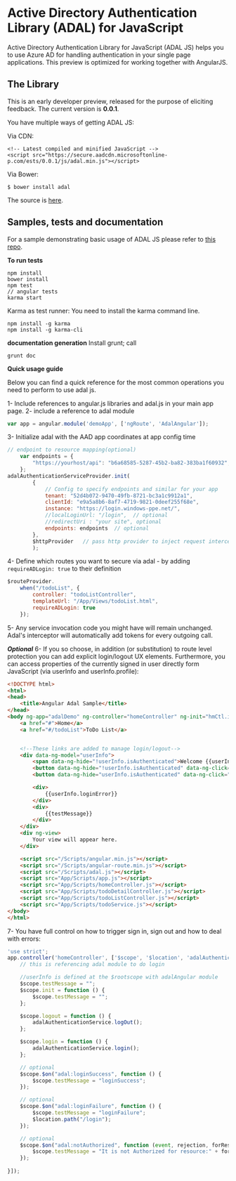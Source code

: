 Active Directory Authentication Library (ADAL) for JavaScript 
====================================

Active Directory Authentication Library for JavaScript (ADAL JS) helps you to use Azure AD for handling authentication in your single page applications.
This preview is optimized for working together with AngularJS.

## The Library

This is an early developer preview, released for the purpose of eliciting feedback.
The current version is **0.0.1**.
 
You have multiple ways of getting ADAL JS:

Via CDN:

    <!-- Latest compiled and minified JavaScript -->
    <script src="https://secure.aadcdn.microsoftonline-p.com/ests/0.0.1/js/adal.min.js"></script>


Via Bower: 

    $ bower install adal

The source is [here](https://raw.githubusercontent.com/AzureAD/azure-activedirectory-library-for-js/dev/lib/adal.js?token=ACGxhMoqqbpA5-DApz4r-322ueaIyLBIks5UUotnwA%3D%3D).

## Samples, tests and documentation 

For a sample demonstrating basic usage of ADAL JS please refer to [this repo](https://github.com/AzureADSamples/SinglePageApp-DotNet). 

**To run tests**

    npm install
    bower install
    npm test
    // angular tests
    karma start

Karma as test runner:
You need to install the karma command line.

    npm install -g karma
    npm install -g karma-cli
    

**documentation generation**
Install grunt; call

    grunt doc



**Quick usage guide**

Below you can find a quick reference for the most common operations you need to perform to use adal js.

1- Include references to angular.js libraries and adal.js in your main app page.
2- include a reference to adal module
```js
var app = angular.module('demoApp', ['ngRoute', 'AdalAngular']);
```
3- Initialize adal with the AAD app coordinates at app config time
```js
// endpoint to resource mapping(optional)
    var endpoints = {
        "https://yourhost/api": "b6a68585-5287-45b2-ba82-383ba1f60932",
    };
adalAuthenticationServiceProvider.init(
        {
            // Config to specify endpoints and similar for your app
            tenant: "52d4b072-9470-49fb-8721-bc3a1c9912a1",
            clientId: "e9a5a8b6-8af7-4719-9821-0deef255f68e",
            instance: "https://login.windows-ppe.net/",
            //localLoginUrl: "/login",  // optional
            //redirectUri : "your site", optional
            endpoints: endpoints  // optional
        },
        $httpProvider   // pass http provider to inject request interceptor to attach tokens
        );
```
4- Define which routes you want to secure via adal - by adding `requireADLogin: true` to their definition
```js
$routeProvider.
    when("/todoList", {
        controller: "todoListController",
        templateUrl: "/App/Views/todoList.html",
        requireADLogin: true
    });

```
5- Any service invocation code you might have will remain unchanged. Adal's interceptor will automatically add tokens for every outgoing call. 

***Optional***
6- If you so choose, in addition (or substitution) to route level protection you can add explicit login/logout UX elements. Furthermore, you can access properties of the currently signed in user directly form JavaScript (via userInfo and userInfo.profile):
```html
<!DOCTYPE html>
<html>
<head>
    <title>Angular Adal Sample</title>
</head>
<body ng-app="adalDemo" ng-controller="homeController" ng-init="hmCtl.init()">
    <a href="#">Home</a>
    <a href="#/todoList">ToDo List</a>


    <!--These links are added to manage login/logout-->
    <div data-ng-model="userInfo">
        <span data-ng-hide="!userInfo.isAuthenticated">Welcome {{userInfo.userName}} </span>
        <button data-ng-hide="!userInfo.isAuthenticated" data-ng-click="logout()">Logout</button>
        <button data-ng-hide="userInfo.isAuthenticated" data-ng-click="login()">Login</button>

        <div>
            {{userInfo.loginError}}
        </div>
        <div>
            {{testMessage}}
        </div>
    </div>
    <div ng-view>
        Your view will appear here.
    </div>

    <script src="/Scripts/angular.min.js"></script>
    <script src="/Scripts/angular-route.min.js"></script>
    <script src="/Scripts/adal.js"></script>
    <script src="App/Scripts/app.js"></script>
    <script src="App/Scripts/homeController.js"></script>
    <script src="App/Scripts/todoDetailController.js"></script>
    <script src="App/Scripts/todoListController.js"></script>
    <script src="App/Scripts/todoService.js"></script>
</body>
</html>
```
7- You have full control on how to trigger sign in, sign out and how to deal with errors:

```js
'use strict';
app.controller('homeController', ['$scope', '$location', 'adalAuthenticationService', function ($scope, $location, adalAuthenticationService) {
    // this is referencing adal module to do login

    //userInfo is defined at the $rootscope with adalAngular module
    $scope.testMessage = "";
    $scope.init = function () {
        $scope.testMessage = "";
    };

    $scope.logout = function () {
        adalAuthenticationService.logOut();
    };

    $scope.login = function () {
        adalAuthenticationService.login();
    };

    // optional
    $scope.$on("adal:loginSuccess", function () {
        $scope.testMessage = "loginSuccess";
    });

    // optional
    $scope.$on("adal:loginFailure", function () {
        $scope.testMessage = "loginFailure";
        $location.path("/login");
    });

    // optional
    $scope.$on("adal:notAuthorized", function (event, rejection, forResource) {
        $scope.testMessage = "It is not Authorized for resource:" + forResource;
    });
  
}]);


```

